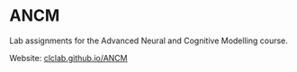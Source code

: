 # ANCM

Lab assignments for the Advanced Neural and Cognitive Modelling course.

Website: [clclab.github.io/ANCM](https://clclab.github.io/ANCM/)